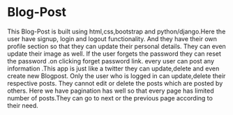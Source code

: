 # Blog-Post
This Blog-Post is built using html,css,bootstrap and python/django.Here the user have signup, login and logout functionality.
And they have their own profile section so that they can update their personal details. They can even update their image as well.
If the user forgets the password they can reset the password .on clicking forget password link.
every user can post any information .This app is just like a twitter they can update,delete and even create new Blogpost.
Only the user who is logged in can update,delete their respective  posts.
They cannot edit or delete the posts which are posted by others.
Here we have pagination has well so that every page has limited number of posts.They can go to next or the previous page according to their need.


